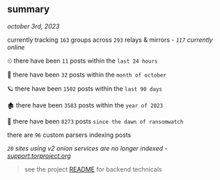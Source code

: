 
## summary
_october 3rd, 2023_

currently tracking `163` groups across `293` relays & mirrors - _`117` currently online_

⏲ there have been `11` posts within the `last 24 hours`

🦈 there have been `32` posts within the `month of october`

🪐 there have been `1502` posts within the `last 90 days`

🏚 there have been `3583` posts within the `year of 2023`

🦕 there have been `8273` posts `since the dawn of ransomwatch`

there are `96` custom parsers indexing posts

_`20` sites using v2 onion services are no longer indexed - [support.torproject.org](https://support.torproject.org/onionservices/v2-deprecation/)_

> see the project [README](https://github.com/joshhighet/ransomwatch#ransomwatch--) for backend technicals
